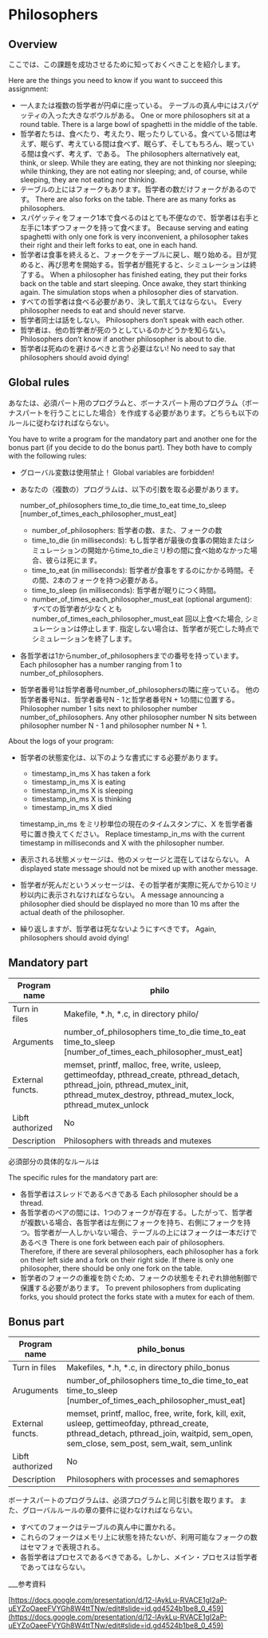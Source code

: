 # Philosophers

## Overview

ここでは、この課題を成功させるために知っておくべきことを紹介します。

Here are the things you need to know if you want to succeed this assignment:

- 一人または複数の哲学者が円卓に座っている。
テーブルの真ん中にはスパゲッティの入った大きなボウルがある。
One or more philosophers sit at a round table.
There is a large bowl of spaghetti in the middle of the table.
- 哲学者たちは、食べたり、考えたり、眠ったりしている。食べている間は考えず、眠らず、考えている間は食べず、眠らず、そしてもちろん、眠っている間は食べず、考えず、である。
 The philosophers alternatively eat, think, or sleep. While they are eating, they are not thinking nor sleeping; while thinking, they are not eating nor sleeping; and, of course, while sleeping, they are not eating nor thinking.
- テーブルの上にはフォークもあります。哲学者の数だけフォークがあるのです。
 There are also forks on the table. There are as many forks as philosophers.
- スパゲッティをフォーク1本で食べるのはとても不便なので、哲学者は右手と左手に1本ずつフォークを持って食べます。
Because serving and eating spaghetti with only one fork is very inconvenient, a
philosopher takes their right and their left forks to eat, one in each hand.
- 哲学者は食事を終えると、フォークをテーブルに戻し、眠り始める。目が覚めると、再び思考を開始する。哲学者が餓死すると、シミュレーションは終了する。
When a philosopher has finished eating, they put their forks back on the table and
start sleeping. Once awake, they start thinking again. The simulation stops when a philosopher dies of starvation.
- すべての哲学者は食べる必要があり、決して飢えてはならない。
Every philosopher needs to eat and should never starve.
- 哲学者同士は話をしない。
Philosophers don’t speak with each other.
- 哲学者は、他の哲学者が死のうとしているのかどうかを知らない。
Philosophers don’t know if another philosopher is about to die.
- 哲学者は死ぬのを避けるべきと言う必要はない!
 No need to say that philosophers should avoid dying!

## Global rules

あなたは、必須パート用のプログラムと、ボーナスパート用のプログラム（ボーナスパートを行うことにした場合）を作成する必要があります。どちらも以下のルールに従わなければならない。

You have to write a program for the mandatory part and another one for the bonus part
(if you decide to do the bonus part). They both have to comply with the following rules:

- グローバル変数は使用禁止！
Global variables are forbidden!
- あなたの（複数の）プログラムは、以下の引数を取る必要があります。
    
    number_of_philosophers time_to_die time_to_eat time_to_sleep [number_of_times_each_philosopher_must_eat]
    
    - number_of_philosophers:  哲学者の数、また、フォークの数
    - time_to_die (in milliseconds): もし哲学者が最後の食事の開始またはシミュレーションの開始からtime_to_dieミリ秒の間に食べ始めなかった場合、彼らは死にます。
    - time_to_eat (in milliseconds): 哲学者が食事をするのにかかる時間。その間、2本のフォークを持つ必要がある。
    - time_to_sleep (in milliseconds): 哲学者が眠りにつく時間。
    - number_of_times_each_philosopher_must_eat (optional argument): すべての哲学者が少なくともnumber_of_times_each_philosopher_must_eat 回以上食べた場合, シミュレーションは停止します. 指定しない場合は、哲学者が死亡した時点でシミュレーションを終了します。
    
- 各哲学者は1からnumber_of_philosophersまでの番号を持っています。
Each philosopher has a number ranging from 1 to number_of_philosophers.
- 哲学者番号1は哲学者番号number_of_philosophersの隣に座っている。
他の哲学者番号Nは、哲学者番号N - 1と哲学者番号N + 1の間に位置する。
Philosopher number 1 sits next to philosopher number number_of_philosophers.
Any other philosopher number N sits between philosopher number N - 1 and philosopher number N + 1.

About the logs of your program:

- 哲学者の状態変化は、以下のような書式にする必要があります。
    - timestamp_in_ms X has taken a fork
    - timestamp_in_ms X is eating
    - timestamp_in_ms X is sleeping
    - timestamp_in_ms X is thinking
    - timestamp_in_ms X died
    
    timestamp_in_ms をミリ秒単位の現在のタイムスタンプに、X を哲学者番号に置き換えてください。
    Replace timestamp_in_ms with the current timestamp in milliseconds and X with the philosopher number.
    

- 表示される状態メッセージは、他のメッセージと混在してはならない。
A displayed state message should not be mixed up with another message.
- 哲学者が死んだというメッセージは、その哲学者が実際に死んでから10ミリ秒以内に表示されなければならない。
A message announcing a philosopher died should be displayed no more than 10 ms
after the actual death of the philosopher.
- 繰り返しますが、哲学者は死なないようにすべきです。
Again, philosophers should avoid dying!

## Mandatory part

| Program name | philo |
| --- | --- |
| Turn in files | Makefile, *.h, *.c, in directory philo/ |
| Arguments | number_of_philosophers time_to_die time_to_eat time_to_sleep [number_of_times_each_philosopher_must_eat] |
| External functs. | memset, printf, malloc, free, write, usleep, gettimeofday, pthread_create, pthread_detach, pthread_join, pthread_mutex_init, pthread_mutex_destroy, pthread_mutex_lock, pthread_mutex_unlock |
| Libft authorized | No |
| Description | Philosophers with threads and mutexes |

必須部分の具体的なルールは

The specific rules for the mandatory part are:

- 各哲学者はスレッドであるべきである
Each philosopher should be a thread.
- 各哲学者のペアの間には、1つのフォークが存在する。したがって、哲学者が複数いる場合、各哲学者は左側にフォークを持ち、右側にフォークを持つ。哲学者が一人しかいない場合、テーブルの上にはフォークは一本だけであるべき
There is one fork between each pair of philosophers. Therefore, if there are several
philosophers, each philosopher has a fork on their left side and a fork on their right
side. If there is only one philosopher, there should be only one fork on the table.
- 哲学者のフォークの重複を防ぐため、フォークの状態をそれぞれ排他制御で保護する必要があります。
To prevent philosophers from duplicating forks, you should protect the forks state with a mutex for each of them.

## Bonus part

| Program name | philo_bonus |
| --- | --- |
| Turn in files | Makefiles, *.h, *.c, in directory philo_bonus |
| Aruguments | number_of_philosophers time_to_die time_to_eat time_to_sleep [number_of_times_each_philosopher_must_eat] |
| External functs. | memset, printf, malloc, free, write, fork, kill, exit, usleep, gettimeofday, pthread_create, pthread_detach, pthread_join, waitpid, sem_open, sem_close, sem_post, sem_wait, sem_unlink |
| Libft authorized | No |
| Description | Philosophers with processes and semaphores |

ボーナスパートのプログラムは、必須プログラムと同じ引数を取ります。 また、グローバルルールの章の要件に従わなければならない。

- すべてのフォークはテーブルの真ん中に置かれる。
- これらのフォークはメモリ上に状態を持たないが、利用可能なフォークの数はセマフォで表現される。
- 各哲学者はプロセスであるべきである。しかし、メイン・プロセスは哲学者であってはならない。

___参考資料

[https://docs.google.com/presentation/d/12-lAykLu-RVACE1gI2aP-uEYZoOaeeFVYGh8W4ttTNw/edit#slide=id.gd4524b1be8_0_459](https://docs.google.com/presentation/d/12-lAykLu-RVACE1gI2aP-uEYZoOaeeFVYGh8W4ttTNw/edit#slide=id.gd4524b1be8_0_459)
